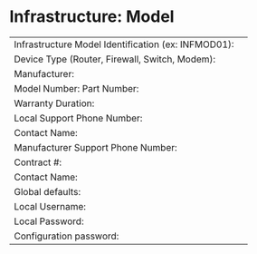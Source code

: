 # Infrastructure: Model

| | |
|-|-|
|Infrastructure Model Identification (ex: INFMOD01):| |
|Device Type (Router, Firewall, Switch, Modem):| |
|Manufacturer:| |
|Model Number: Part Number:|
|Warranty Duration:| |
|Local Support Phone Number:| |
|Contact Name:| |
|Manufacturer Support Phone Number:| |
|Contract #:| |
|Contact Name:| |
|Global defaults:| |
|Local Username:| |
|Local Password:| |
|Configuration password:| |
